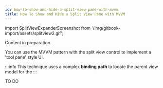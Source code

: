 ```yaml
---
id: how-to-show-and-hide-a-split-view-pane-with-mvvm
title: How To Show and Hide a Split View Pane with MVVM
---
```


import SplitViewExpanderScreenshot from '/img/gitbook-import/assets/splitview2.gif';

Content in preparation.

You can use the MVVM pattern with the split view control to implement a 'tool pane' style UI.

:::info
This technique uses a complex **binding path** to locate the parent view model for the 
:::

TO DO

<img src={SplitViewExpanderScreenshot} alt=""/>

